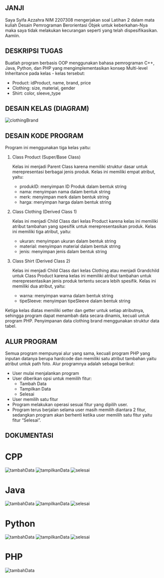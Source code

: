 ## JANJI

Saya Syifa Azzahra NIM 2207308 mengerjakan soal Latihan 2 dalam mata kuliah
Desain Pemrograman Berorientasi Objek untuk keberkahan-Nya maka saya tidak melakukan kecurangan seperti yang telah dispesifikasikan. Aamiin.

## DESKRIPSI TUGAS

Buatlah program berbasis OOP menggunakan bahasa pemrograman C++, Java,
Python, dan PHP yang mengimplementasikan konsep Multi-level Inheritance
pada kelas - kelas tersebut:
- Product: idProduct, name, brand, price
- Clothing: size, material, gender
- Shirt: color, sleeve_type

## DESAIN KELAS (DIAGRAM)

![clothingBrand](https://github.com/archieffa/LP2DPBO2024C1/assets/121290445/bafa1d06-62e4-48f8-b437-7081a37a07f3)

## DESAIN KODE PROGRAM

Program ini menggunakan tiga kelas yaitu:

1. Class Product (Super/Base Class)
    
    Kelas ini menjadi Parent Class karena memiliki struktur dasar untuk merepresentasi berbagai jenis produk. Kelas ini memiliki empat atribut, yaitu:
    
    - produkID: menyimpan ID Produk dalam bentuk string
    - nama: menyimpan nama dalam bentuk string
    - merk: menyimpan merk dalam bentuk string
    - harga: menyimpan harga dalam bentuk string
      
2. Class Clothing (Derived Class 1)
    
    Kelas ini menjadi Child Class dari kelas Product karena kelas ini memiliki atribut tambahan yang spesifik untuk merepresentasikan produk. Kelas ini memiliki tiga atribut, yaitu:
    
    - ukuran: menyimpan ukuran dalam bentuk string
    - material: menyimpan material dalam bentuk string
    - jenis: menyimpan jenis dalam bentuk string
      
3. Class Shirt (Derived Class 2)
    
    Kelas ini menjadi Child Class dari kelas Clothing atau menjadi Grandchild untuk Class Product karena kelas ini memiliki atribut tambahan untuk merepresentasikan jenis produk tertentu secara lebih spesifik. Kelas ini memiliki dua atribut, yaitu:
    
    - warna: menyimpan warna dalam bentuk string
    - tipeSleeve: menyimpan tipeSleeve dalam bentuk string

Ketiga kelas diatas memiliki setter dan getter untuk setiap atributnya, sehingga program dapat menambah data secara dinamis, kecuali untuk program PHP. Penyimpanan data clothing brand menggunakan struktur data tabel.

## ALUR PROGRAM

Semua program mempunyai alur yang sama, kecuali program PHP yang inputan datanya berupa hardcode dan memiliki satu atribut tambahan yaitu atribut untuk path foto. Alur programnya adalah sebagai berikut:

- User mulai menjalankan program
- User diberikan opsi untuk memilih fitur:
    - Tambah Data
    - Tampilkan Data
    - Selesai
- User memilih satu fitur
- Program melakukan operasi sesuai fitur yang dipilih user.
- Program terus berjalan selama user masih memilih diantara 2 fitur, sedangkan program akan berhenti ketika user memilih satu fitur yaitu fitur “Selesai”.

## DOKUMENTASI

# CPP

![tambahData](https://github.com/archieffa/LP2DPBO2024C1/assets/121290445/cebc8b3a-8881-4b64-a015-d160de818ba1)
![tampilkanData](https://github.com/archieffa/LP2DPBO2024C1/assets/121290445/65f3daf3-e96b-4ab9-840a-36a01f7922e7)
![selesai](https://github.com/archieffa/LP2DPBO2024C1/assets/121290445/b8301511-a86a-4067-bf2a-8e7960bc8728)

# Java

![tambahData](https://github.com/archieffa/LP2DPBO2024C1/assets/121290445/5f2dc1c7-ac79-49e8-9c11-d24f77a00a51)
![tampilkanData](https://github.com/archieffa/LP2DPBO2024C1/assets/121290445/84c4a24e-7d57-48b4-b8b5-b30e7202d531)
![selesai](https://github.com/archieffa/LP2DPBO2024C1/assets/121290445/c7df3f6a-4b34-4dfb-8a0f-30bb52aa0d60)

# Python

![tambahData](https://github.com/archieffa/LP2DPBO2024C1/assets/121290445/e2a47d93-aafe-46a5-a8f7-6326fc890f14)
![tampilkanData](https://github.com/archieffa/LP2DPBO2024C1/assets/121290445/f2219600-c25b-4fe5-9990-5abb904ea4f7)
![selesai](https://github.com/archieffa/LP2DPBO2024C1/assets/121290445/5d33ef47-78a2-4884-afa8-58cf6894711e)

# PHP
![tambahData](https://github.com/archieffa/LP2DPBO2024C1/assets/121290445/421adabe-bf4d-4024-85cc-192b577488be)



